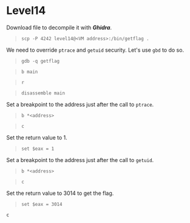 # Level14

Download file to decompile it with ***Ghidra***.
>`scp -P 4242 level14@<VM address>:/bin/getflag .`

We need to override `ptrace` and `getuid` security. Let's use `gbd` to do so.
>`gdb -q getflag`

>`b main`

>`r`

>`disassemble main`

Set a breakpoint to the address just after the call to `ptrace`.
>`b *<address>`

>`c`

Set the return value to 1.
>`set $eax = 1`

Set a breakpoint to the address just after the call to `getuid`.
>`b *<address>`

>`c`

Set the return value to 3014 to get the flag.
>`set $eax = 3014`

`c`

